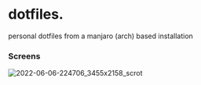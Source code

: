 # dotfiles.

personal dotfiles from a manjaro (arch) based installation

### Screens

![2022-06-06-224706_3455x2158_scrot](https://user-images.githubusercontent.com/8976745/172284998-0d424ffe-a5e4-423d-9517-9add80d2da4f.png)
